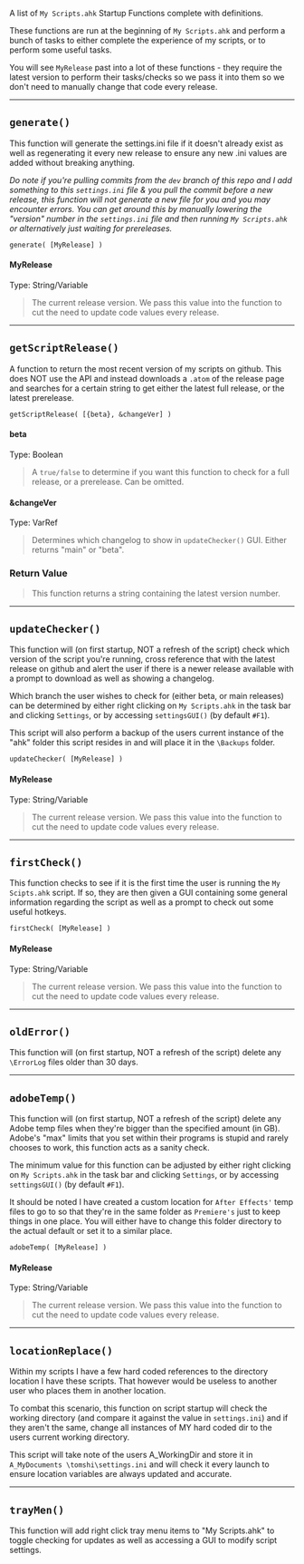 A list of `My Scripts.ahk` Startup Functions complete with definitions.

These functions are run at the beginning of `My Scripts.ahk` and perform a bunch of tasks to either complete the experience of my scripts, or to perform some useful tasks.

You will see `MyRelease` past into a lot of these functions - they require the latest version to perform their tasks/checks so we pass it into them so we don't need to manually change that code every release.
***

## `generate()`
This function will generate the settings.ini file if it doesn't already exist as well as regenerating it every new release to ensure any new .ini values are added without breaking anything.

*Do note if you're pulling commits from the `dev` branch of this repo and I add something to this `settings.ini` file & you pull the commit before a new release, this function will not generate a new file for you and you may encounter errors. You can get around this by manually lowering the "version" number in the `settings.ini` file and then running `My Scripts.ahk` or alternatively just waiting for prereleases.*
```
generate( [MyRelease] )
```
#### MyRelease
Type: String/Variable
> The current release version. We pass this value into the function to cut the need to update code values every release.
***

## `getScriptRelease()`
A function to return the most recent version of my scripts on github. This does NOT use the API and instead downloads a `.atom` of the release page and searches for a certain string to get either the latest full release, or the latest prerelease.
```
getScriptRelease( [{beta}, &changeVer] )
```
#### beta
Type: Boolean
> A `true/false` to determine if you want this function to check for a full release, or a prerelease. Can be omitted.

#### &changeVer
Type: VarRef
> Determines which changelog to show in `updateChecker()` GUI. Either returns "main" or "beta".

### Return Value
> This function returns a string containing the latest version number.
***

## `updateChecker()`
This function will (on first startup, NOT a refresh of the script) check which version of the script you're running, cross reference that with the latest release on github and alert the user if there is a newer release available with a prompt to download as well as showing a changelog.

Which branch the user wishes to check for (either beta, or main releases) can be determined by either right clicking on `My Scripts.ahk` in the task bar and clicking  `Settings`, or by accessing `settingsGUI()` (by default `#F1`).

This script will also perform a backup of the users current instance of the "ahk" folder this script resides in and will place it in the `\Backups` folder.
```
updateChecker( [MyRelease] )
```
#### MyRelease
Type: String/Variable
> The current release version. We pass this value into the function to cut the need to update code values every release.
***

## `firstCheck()`
This function checks to see if it is the first time the user is running the `My Scipts.ahk` script. If so, they are then given a GUI containing some general information regarding the script as well as a prompt to check out some useful hotkeys.
```
firstCheck( [MyRelease] )
```
#### MyRelease
Type: String/Variable
> The current release version. We pass this value into the function to cut the need to update code values every release.
***

## `oldError()`
This function will (on first startup, NOT a refresh of the script) delete any `\ErrorLog` files older than 30 days.
***

## `adobeTemp()`
This function will (on first startup, NOT a refresh of the script) delete any Adobe temp files when they're bigger than the specified amount (in GB). Adobe's "max" limits that you set within their programs is stupid and rarely chooses to work, this function acts as a sanity check.

The minimum value for this function can be adjusted by either right clicking on `My Scripts.ahk` in the task bar and clicking  `Settings`, or by accessing `settingsGUI()` (by default `#F1`).

It should be noted I have created a custom location for `After Effects'` temp files to go to so that they're in the same folder as `Premiere's` just to keep things in one place. You will either have to change this folder directory to the actual default or set it to a similar place.
```
adobeTemp( [MyRelease] )
```
#### MyRelease
Type: String/Variable
> The current release version. We pass this value into the function to cut the need to update code values every release.
***

## `locationReplace()`
Within my scripts I have a few hard coded references to the directory location I have these scripts. That however would be useless to another user who places them in another location.

To combat this scenario, this function on script startup will check the working directory (and compare it against the value in `settings.ini`) and if they aren't the same, change all instances of MY hard coded dir to the users current working directory.

This script will take note of the users A_WorkingDir and store it in `A_MyDocuments \tomshi\settings.ini` and will check it every launch to ensure location variables are always updated and accurate.
***

## `trayMen()`
This function will add right click tray menu items to "My Scripts.ahk" to toggle checking for updates as well as accessing a GUI to modify script settings.